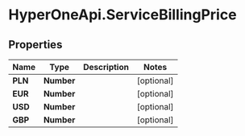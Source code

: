 # HyperOneApi.ServiceBillingPrice

## Properties

Name | Type | Description | Notes
------------ | ------------- | ------------- | -------------
**PLN** | **Number** |  | [optional] 
**EUR** | **Number** |  | [optional] 
**USD** | **Number** |  | [optional] 
**GBP** | **Number** |  | [optional] 



